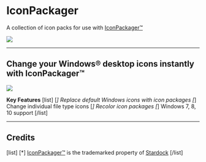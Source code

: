 # IconPackager
A collection of icon packs for use with [IconPackager™](https://www.stardock.com/products/iconpackager/)


![](https://www.stardock.com/products/iconpackager/images/banner.jpg)

---

## Change your Windows® desktop icons instantly with IconPackager™

![](https://www.stardock.com/products/iconpackager/images/IP10/IP10_Side-By-Side_thumb.jpg)


**__Key Features__**
[list]
[*] Replace default Windows icons with icon packages
[*] Change individual file type icons
[*] Recolor icon packages
[*] Windows 7, 8, 10 support
[/list]

---

## Credits

[list]
[*] [IconPackager™](https://www.stardock.com/products/iconpackager/) is the trademarked property of [Stardock](https://www.stardock.com/)
[/list]
